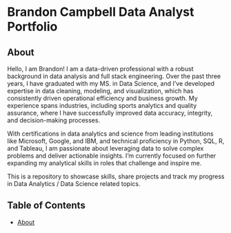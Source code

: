 # Brandon Campbell Data Analyst Portfolio
## About
Hello, I am Brandon! I am a data-driven professional with a robust background in data analysis and full stack engineering. Over the past three years, I have graduated with my MS. in Data Science, and I’ve developed expertise in data cleaning, modeling, and visualization, which has consistently driven operational efficiency and business growth. My experience spans industries, including sports analytics and quality assurance, where I have successfully improved data accuracy, integrity, and decision-making processes.

With certifications in data analytics and science from leading institutions like Microsoft, Google, and IBM, and technical proficiency in Python, SQL, R, and Tableau, I am passionate about leveraging data to solve complex problems and deliver actionable insights. I’m currently focused on further expanding my analytical skills in roles that challenge and inspire me.

This is a repository to showcase skills, share projects and track my progress in Data Analytics / Data Science related topics.

## Table of Contents
- [About](https://github.com/bcampbell31998/Data-Analysis-Portfolio/blob/main/README.md#about)
